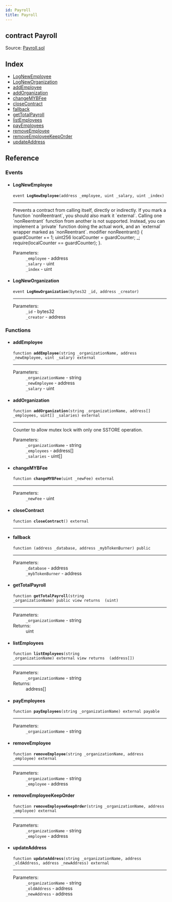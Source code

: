 ```yaml
---
id: Payroll
title: Payroll
---
```


<div class="contract-doc"><div class="contract"><h2 class="contract-header"><span class="contract-kind">contract</span> Payroll</h2><div class="source">Source: <a href="git+https://github.com/MyBitFoundation/MyBit-Payroll.tech/blob/v1.0.0/contracts/Payroll.sol" target="_blank">Payroll.sol</a></div></div><div class="index"><h2>Index</h2><ul><li><a href="Payroll.html#LogNewEmployee">LogNewEmployee</a></li><li><a href="Payroll.html#LogNewOrganization">LogNewOrganization</a></li><li><a href="Payroll.html#addEmployee">addEmployee</a></li><li><a href="Payroll.html#addOrganization">addOrganization</a></li><li><a href="Payroll.html#changeMYBFee">changeMYBFee</a></li><li><a href="Payroll.html#closeContract">closeContract</a></li><li><a href="Payroll.html#">fallback</a></li><li><a href="Payroll.html#getTotalPayroll">getTotalPayroll</a></li><li><a href="Payroll.html#listEmployees">listEmployees</a></li><li><a href="Payroll.html#payEmployees">payEmployees</a></li><li><a href="Payroll.html#removeEmployee">removeEmployee</a></li><li><a href="Payroll.html#removeEmployeeKeepOrder">removeEmployeeKeepOrder</a></li><li><a href="Payroll.html#updateAddress">updateAddress</a></li></ul></div><div class="reference"><h2>Reference</h2><div class="events"><h3>Events</h3><ul><li><div class="item event"><span id="LogNewEmployee" class="anchor-marker"></span><h4 class="name">LogNewEmployee</h4><div class="body"><code class="signature">event <strong>LogNewEmployee</strong><span>(address _employee, uint _salary, uint _index) </span></code><hr/><div class="description"><p>Prevents a contract from calling itself, directly or indirectly. If you mark a function `nonReentrant`, you should also mark it `external`. Calling one `nonReentrant` function from another is not supported. Instead, you can implement a `private` function doing the actual work, and an `external` wrapper marked as `nonReentrant`. modifier nonReentrant() { guardCounter += 1; uint256 localCounter = guardCounter; _; require(localCounter == guardCounter); }.</p></div><dl><dt><span class="label-parameters">Parameters:</span></dt><dd><div><code>_employee</code> - address</div><div><code>_salary</code> - uint</div><div><code>_index</code> - uint</div></dd></dl></div></div></li><li><div class="item event"><span id="LogNewOrganization" class="anchor-marker"></span><h4 class="name">LogNewOrganization</h4><div class="body"><code class="signature">event <strong>LogNewOrganization</strong><span>(bytes32 _id, address _creator) </span></code><hr/><dl><dt><span class="label-parameters">Parameters:</span></dt><dd><div><code>_id</code> - bytes32</div><div><code>_creator</code> - address</div></dd></dl></div></div></li></ul></div><div class="functions"><h3>Functions</h3><ul><li><div class="item function"><span id="addEmployee" class="anchor-marker"></span><h4 class="name">addEmployee</h4><div class="body"><code class="signature">function <strong>addEmployee</strong><span>(string _organizationName, address _newEmployee, uint _salary) </span><span>external </span></code><hr/><dl><dt><span class="label-parameters">Parameters:</span></dt><dd><div><code>_organizationName</code> - string</div><div><code>_newEmployee</code> - address</div><div><code>_salary</code> - uint</div></dd></dl></div></div></li><li><div class="item function"><span id="addOrganization" class="anchor-marker"></span><h4 class="name">addOrganization</h4><div class="body"><code class="signature">function <strong>addOrganization</strong><span>(string _organizationName, address[] _employees, uint[] _salaries) </span><span>external </span></code><hr/><div class="description"><p>Counter to allow mutex lock with only one SSTORE operation.</p></div><dl><dt><span class="label-parameters">Parameters:</span></dt><dd><div><code>_organizationName</code> - string</div><div><code>_employees</code> - address[]</div><div><code>_salaries</code> - uint[]</div></dd></dl></div></div></li><li><div class="item function"><span id="changeMYBFee" class="anchor-marker"></span><h4 class="name">changeMYBFee</h4><div class="body"><code class="signature">function <strong>changeMYBFee</strong><span>(uint _newFee) </span><span>external </span></code><hr/><dl><dt><span class="label-parameters">Parameters:</span></dt><dd><div><code>_newFee</code> - uint</div></dd></dl></div></div></li><li><div class="item function"><span id="closeContract" class="anchor-marker"></span><h4 class="name">closeContract</h4><div class="body"><code class="signature">function <strong>closeContract</strong><span>() </span><span>external </span></code><hr/></div></div></li><li><div class="item function"><span id="fallback" class="anchor-marker"></span><h4 class="name">fallback</h4><div class="body"><code class="signature">function <strong></strong><span>(address _database, address _mybTokenBurner) </span><span>public </span></code><hr/><dl><dt><span class="label-parameters">Parameters:</span></dt><dd><div><code>_database</code> - address</div><div><code>_mybTokenBurner</code> - address</div></dd></dl></div></div></li><li><div class="item function"><span id="getTotalPayroll" class="anchor-marker"></span><h4 class="name">getTotalPayroll</h4><div class="body"><code class="signature">function <strong>getTotalPayroll</strong><span>(string _organizationName) </span><span>public </span><span>view </span><span>returns  (uint) </span></code><hr/><dl><dt><span class="label-parameters">Parameters:</span></dt><dd><div><code>_organizationName</code> - string</div></dd><dt><span class="label-return">Returns:</span></dt><dd>uint</dd></dl></div></div></li><li><div class="item function"><span id="listEmployees" class="anchor-marker"></span><h4 class="name">listEmployees</h4><div class="body"><code class="signature">function <strong>listEmployees</strong><span>(string _organizationName) </span><span>external </span><span>view </span><span>returns  (address[]) </span></code><hr/><dl><dt><span class="label-parameters">Parameters:</span></dt><dd><div><code>_organizationName</code> - string</div></dd><dt><span class="label-return">Returns:</span></dt><dd>address[]</dd></dl></div></div></li><li><div class="item function"><span id="payEmployees" class="anchor-marker"></span><h4 class="name">payEmployees</h4><div class="body"><code class="signature">function <strong>payEmployees</strong><span>(string _organizationName) </span><span>external </span><span>payable </span></code><hr/><dl><dt><span class="label-parameters">Parameters:</span></dt><dd><div><code>_organizationName</code> - string</div></dd></dl></div></div></li><li><div class="item function"><span id="removeEmployee" class="anchor-marker"></span><h4 class="name">removeEmployee</h4><div class="body"><code class="signature">function <strong>removeEmployee</strong><span>(string _organizationName, address _employee) </span><span>external </span></code><hr/><dl><dt><span class="label-parameters">Parameters:</span></dt><dd><div><code>_organizationName</code> - string</div><div><code>_employee</code> - address</div></dd></dl></div></div></li><li><div class="item function"><span id="removeEmployeeKeepOrder" class="anchor-marker"></span><h4 class="name">removeEmployeeKeepOrder</h4><div class="body"><code class="signature">function <strong>removeEmployeeKeepOrder</strong><span>(string _organizationName, address _employee) </span><span>external </span></code><hr/><dl><dt><span class="label-parameters">Parameters:</span></dt><dd><div><code>_organizationName</code> - string</div><div><code>_employee</code> - address</div></dd></dl></div></div></li><li><div class="item function"><span id="updateAddress" class="anchor-marker"></span><h4 class="name">updateAddress</h4><div class="body"><code class="signature">function <strong>updateAddress</strong><span>(string _organizationName, address _oldAddress, address _newAddress) </span><span>external </span></code><hr/><dl><dt><span class="label-parameters">Parameters:</span></dt><dd><div><code>_organizationName</code> - string</div><div><code>_oldAddress</code> - address</div><div><code>_newAddress</code> - address</div></dd></dl></div></div></li></ul></div></div></div>
